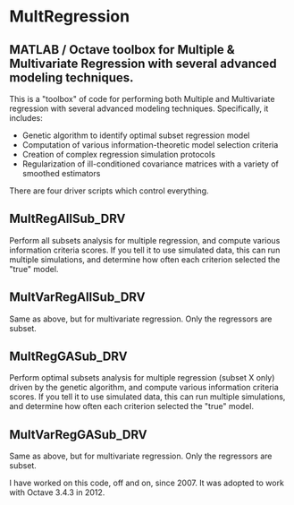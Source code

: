 # MultRegression
## MATLAB / Octave toolbox for Multiple &amp; Multivariate Regression with several advanced modeling techniques.

This is a "toolbox" of code for performing both Multiple and Multivariate regression with several advanced modeling techniques.  Specifically, it includes:
- Genetic algorithm to identify optimal subset regression model
- Computation of various information-theoretic model selection criteria
- Creation of complex regression simulation protocols
- Regularization of ill-conditioned covariance matrices with a variety of smoothed estimators

There are four driver scripts which control everything.

## MultRegAllSub_DRV
Perform all subsets analysis for multiple regression, and compute various information criteria scores.  If you tell it to use simulated data, this can run multiple simulations, and determine how often each criterion selected the "true" model.

## MultVarRegAllSub_DRV
Same as above, but for multivariate regression.  Only the regressors are subset.

## MultRegGASub_DRV
Perform optimal subsets analysis for multiple regression (subset X only) driven by the genetic algorithm, and compute various information criteria scores.  If you tell it to use simulated data, this can run multiple simulations, and determine how often each criterion selected the "true" model.

## MultVarRegGASub_DRV
Same as above, but for multivariate regression.  Only the regressors are subset.

I have worked on this code, off and on, since 2007.  It was adopted to work with Octave 3.4.3 in 2012.
